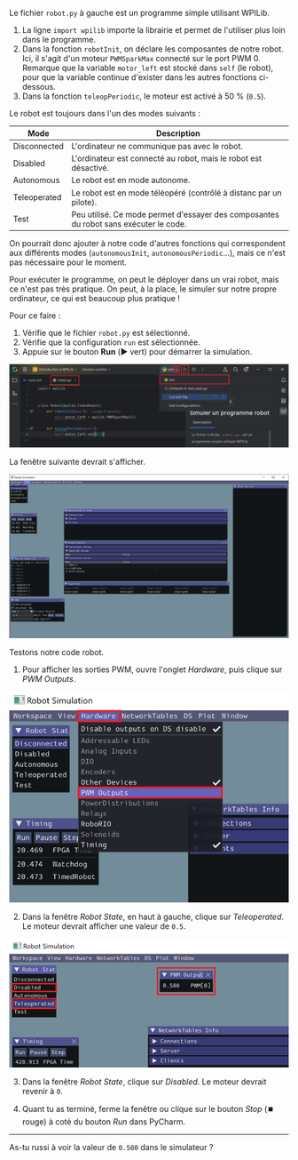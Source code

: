 Le fichier `robot.py` à gauche est un programme simple utilisant WPILib.

1. La ligne `import wpilib` importe la librairie et permet de l'utiliser plus loin dans le programme.
2. Dans la fonction `robotInit`, on déclare les composantes de notre robot.
Ici, il s'agit d'un moteur `PWMSparkMax` connecté sur le port PWM 0.
Remarque que la variable `motor_left` est stocké dans `self` (le robot),
pour que la variable continue d'exister dans les autres fonctions ci-dessous.
3. Dans la fonction `teleopPeriodic`, le moteur est activé à 50 % (`0.5`). 

Le robot est toujours dans l'un des modes suivants :

| Mode         | Description                                                                           |
|--------------|---------------------------------------------------------------------------------------|
| Disconnected | L'ordinateur ne communique pas avec le robot.                                         |
| Disabled     | L'ordinateur est connecté au robot, mais le robot est désactivé.                      |
| Autonomous   | Le robot est en mode autonome.                                                        |
| Teleoperated | Le robot est en mode téléopéré (contrôlé à distanc par un pilote).                    |
| Test         | Peu utilisé. Ce mode permet d'essayer des composantes du robot sans exécuter le code. |

On pourrait donc ajouter à notre code d'autres fonctions qui correspondent aux différents modes
(`autonomousInit`, `autonomousPeriodic`...), mais ce n'est pas nécessaire pour le moment. 

Pour exécuter le programme, on peut le déployer dans un vrai robot, mais ce n'est pas très pratique.
On peut, à la place, le simuler sur notre propre ordinateur, ce qui est beaucoup plus pratique !

Pour ce faire :

1. Vérifie que le fichier `robot.py` est sélectionné.
2. Vérifie que la configuration `run` est sélectionnée.
3. Appuie sur le bouton **Run** (▶️ vert) pour démarrer la simulation.

<img src="./assets/run_sim.png">

La fenêtre suivante devrait s'afficher. 

<img src="./assets/sim_window.PNG">

Testons notre code robot.

1. Pour afficher les sorties PWM, ouvre l'onglet *Hardware*, puis clique sur *PWM Outputs*.

<img src="./assets/sim_pwm.png">

2. Dans la fenêtre *Robot State*, en haut à gauche, clique sur *Teleoperated*. Le moteur devrait afficher une valeur de `0.5`.

<img src="./assets/sim_teleop.png">

3. Dans la fenêtre *Robot State*, clique sur *Disabled*. Le moteur devrait revenir à `0`.

4. Quant tu as terminé, ferme la fenêtre ou clique sur le bouton *Stop* (⏹️ rouge) à coté du bouton *Run* dans PyCharm.

---

As-tu russi à voir la valeur de `0.500` dans le simulateur ?

